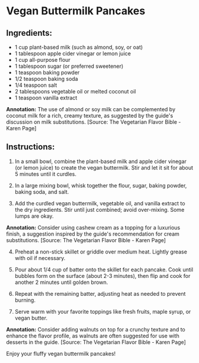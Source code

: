 
# Vegan Buttermilk Pancakes  
  
## Ingredients:  
- 1 cup plant-based milk (such as almond, soy, or oat)  
- 1 tablespoon apple cider vinegar or lemon juice  
- 1 cup all-purpose flour  
- 1 tablespoon sugar (or preferred sweetener)  
- 1 teaspoon baking powder  
- 1/2 teaspoon baking soda  
- 1/4 teaspoon salt  
- 2 tablespoons vegetable oil or melted coconut oil  
- 1 teaspoon vanilla extract  
  
**Annotation:** The use of almond or soy milk can be complemented by coconut milk for a rich, creamy texture, as suggested by the guide's discussion on milk substitutions. [Source: The Vegetarian Flavor Bible - Karen Page]  
  
## Instructions:  
  
1. In a small bowl, combine the plant-based milk and apple cider vinegar (or lemon juice) to create the vegan buttermilk. Stir and let it sit for about 5 minutes until it curdles.  
  
2. In a large mixing bowl, whisk together the flour, sugar, baking powder, baking soda, and salt.  
  
3. Add the curdled vegan buttermilk, vegetable oil, and vanilla extract to the dry ingredients. Stir until just combined; avoid over-mixing. Some lumps are okay.  
  
**Annotation:** Consider using cashew cream as a topping for a luxurious finish, a suggestion inspired by the guide's recommendation for cream substitutions. [Source: The Vegetarian Flavor Bible - Karen Page]  
  
4. Preheat a non-stick skillet or griddle over medium heat. Lightly grease with oil if necessary.  
  
5. Pour about 1/4 cup of batter onto the skillet for each pancake. Cook until bubbles form on the surface (about 2-3 minutes), then flip and cook for another 2 minutes until golden brown.  
  
6. Repeat with the remaining batter, adjusting heat as needed to prevent burning.  
  
7. Serve warm with your favorite toppings like fresh fruits, maple syrup, or vegan butter.  
  
**Annotation:** Consider adding walnuts on top for a crunchy texture and to enhance the flavor profile, as walnuts are often suggested for use with desserts in the guide. [Source: The Vegetarian Flavor Bible - Karen Page]  
  
Enjoy your fluffy vegan buttermilk pancakes!  
